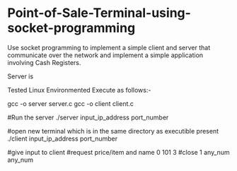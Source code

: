 # Point-of-Sale-Terminal-using-socket-programming
Use socket programming to implement a simple client and server that communicate over the network and implement a simple application involving Cash Registers.

Server is 

Tested Linux Environmented
Execute as follows:-

gcc -o server server.c
gcc -o client client.c

#Run the server
./server  input_ip_address  port_number

#open new terminal which is in the same directory as executible present
./client  input_ip_address  port_number

#give input to client 
#request price/item and name
0 101 3
#close
1 any_num any_num
